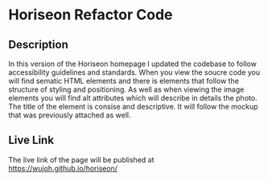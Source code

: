 # Horiseon Refactor Code

## Description
In this version of the Horiseon homepage I updated the codebase to follow accessibility guidelines and standards. When you view the soucre code you will find sematic HTML elements and there is elements that follow the structure of styling and positioning. As well as when viewing the image elements you will find alt attributes which will describe in details the photo. The title of the element is consise and descriptive. It will follow the mockup that was previously attached as well. 

## Live Link
The live link of the page will be published at https://wujoh.github.io/horiseon/
